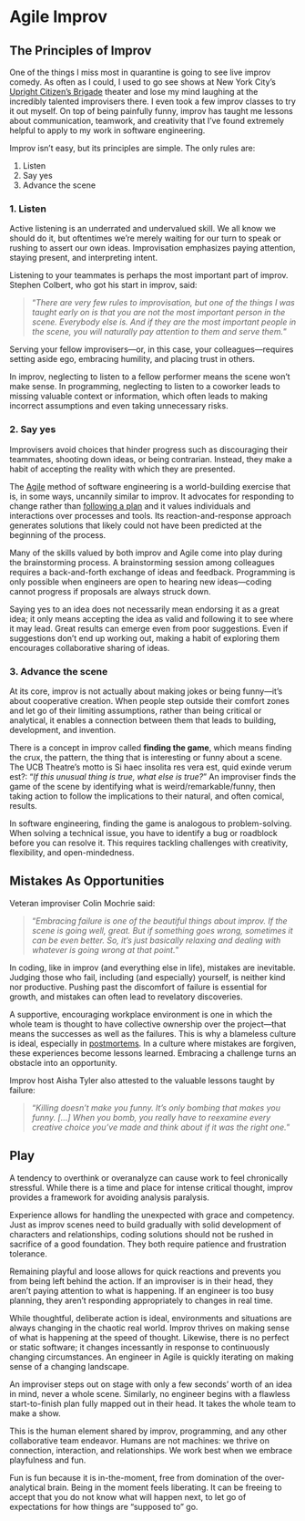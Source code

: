 # Agile Improv 

## The Principles of Improv

One of the things I miss most in quarantine is going to see live improv comedy. As often as I could, I used to go see shows at New York City’s [Upright Citizen’s Brigade][ucb] theater and lose my mind laughing at the incredibly talented improvisers there. I even took a few improv classes to try it out myself. On top of being painfully funny, improv has taught me lessons about communication, teamwork, and creativity that I’ve found extremely helpful to apply to my work in software engineering.

Improv isn’t easy, but its principles are simple. The only rules are:

1. Listen
2. Say yes
3. Advance the scene

### 1. Listen

Active listening is an underrated and undervalued skill. We all know we should do it, but oftentimes we’re merely waiting for our turn to speak or rushing to assert our own ideas. Improvisation emphasizes paying attention, staying present, and interpreting intent.

Listening to your teammates is perhaps the most important part of improv. Stephen Colbert, who got his start in improv, said: 

> “_There are very few rules to improvisation, but one of the things I was taught early on is that you are not the most important person in the scene. Everybody else is. And if they are the most important people in the scene, you will naturally pay attention to them and serve them._”

Serving your fellow improvisers—or, in this case, your colleagues—requires setting aside ego, embracing humility, and placing trust in others.

In improv, neglecting to listen to a fellow performer means the scene won’t make sense. In programming, neglecting to listen to a coworker leads to missing valuable context or information, which often leads to making incorrect assumptions and even taking unnecessary risks.

### 2. Say yes

Improvisers avoid choices that hinder progress such as discouraging their teammates, shooting down ideas, or being contrarian. Instead, they make a habit of accepting the reality with which they are presented.

The [Agile][agile] method of software engineering is a world-building exercise that is, in some ways, uncannily similar to improv. It advocates for responding to change rather than [following a plan][waterfall] and it values individuals and interactions over processes and tools. Its reaction-and-response approach generates solutions that likely could not have been predicted at the beginning of the process.

Many of the skills valued by both improv and Agile come into play during the brainstorming process. A brainstorming session among colleagues requires a back-and-forth exchange of ideas and feedback. Programming is only possible when engineers are open to hearing new ideas—coding cannot progress if proposals are always struck down.

Saying yes to an idea does not necessarily mean endorsing it as a great idea; it only means accepting the idea as valid and following it to see where it may lead. Great results can emerge even from poor suggestions. Even if suggestions don’t end up working out, making a habit of exploring them encourages collaborative sharing of ideas.

### 3. Advance the scene

At its core, improv is not actually about making jokes or being funny—it’s about cooperative creation. When people step outside their comfort zones and let go of their limiting assumptions, rather than being critical or analytical, it enables a connection between them that leads to building, development, and invention.

There is a concept in improv called **finding the game**, which means finding the crux, the pattern, the thing that is interesting or funny about a scene. The UCB Theatre’s motto is Si haec insolita res vera est, quid exinde verum est?: “_If this unusual thing is true, what else is true?_” An improviser finds the game of the scene by identifying what is weird/remarkable/funny, then taking action to follow the implications to their natural, and often comical, results.

In software engineering, finding the game is analogous to problem-solving. When solving a technical issue, you have to identify a bug or roadblock before you can resolve it. This requires tackling challenges with creativity, flexibility, and open-mindedness.

## Mistakes As Opportunities

Veteran improviser Colin Mochrie said: 

> “_Embracing failure is one of the beautiful things about improv. If the scene is going well, great. But if something goes wrong, sometimes it can be even better. So, it’s just basically relaxing and dealing with whatever is going wrong at that point._”

In coding, like in improv (and everything else in life), mistakes are inevitable. Judging those who fail, including (and especially) yourself, is neither kind nor productive. Pushing past the discomfort of failure is essential for growth, and mistakes can often lead to revelatory discoveries.

A supportive, encouraging workplace environment is one in which the whole team is thought to have collective ownership over the project—that means the successes as well as the failures. This is why a blameless culture is ideal, especially in [postmortems][postmortem]. In a culture where mistakes are forgiven, these experiences become lessons learned. Embracing a challenge turns an obstacle into an opportunity.

Improv host Aisha Tyler also attested to the valuable lessons taught by failure:

> “_Killing doesn’t make you funny. It’s only bombing that makes you funny. […] When you bomb, you really have to reexamine every creative choice you’ve made and think about if it was the right one._”

## Play

A tendency to overthink or overanalyze can cause work to feel chronically stressful. While there is a time and place for intense critical thought, improv provides a framework for avoiding analysis paralysis.

Experience allows for handling the unexpected with grace and competency. Just as improv scenes need to build gradually with solid development of characters and relationships, coding solutions should not be rushed in sacrifice of a good foundation. They both require patience and frustration tolerance.

Remaining playful and loose allows for quick reactions and prevents you from being left behind the action. If an improviser is in their head, they aren’t paying attention to what is happening. If an engineer is too busy planning, they aren’t responding appropriately to changes in real time.

While thoughtful, deliberate action is ideal, environments and situations are always changing in the chaotic real world. Improv thrives on making sense of what is happening at the speed of thought. Likewise, there is no perfect or static software; it changes incessantly in response to continuously changing circumstances. An engineer in Agile is quickly iterating on making sense of a changing landscape.

An improviser steps out on stage with only a few seconds’ worth of an idea in mind, never a whole scene. Similarly, no engineer begins with a flawless start-to-finish plan fully mapped out in their head. It takes the whole team to make a show.

This is the human element shared by improv, programming, and any other collaborative team endeavor. Humans are not machines: we thrive on connection, interaction, and relationships. We work best when we embrace playfulness and fun. 

Fun is fun because it is in-the-moment, free from domination of the over-analytical brain. Being in the moment feels liberating. It can be freeing to accept that you do not know what will happen next, to let go of expectations for how things are “supposed to” go.

[ucb]: https://en.wikipedia.org/wiki/Upright_Citizens_Brigade_Theatre
[agile]: https://en.wikipedia.org/wiki/Agile_software_development
[waterfall]: https://en.wikipedia.org/wiki/Waterfall_model
[postmortem]: https://www.atlassian.com/incident-management/postmortem/blameless
